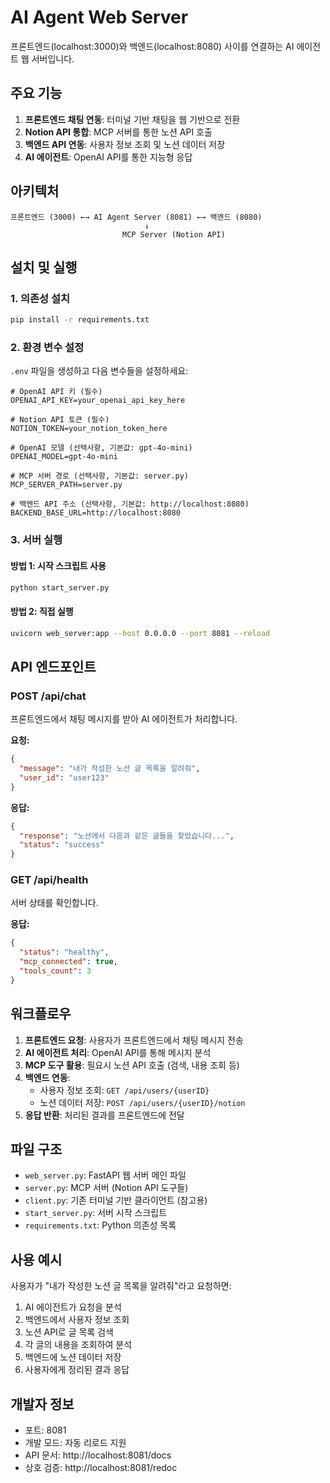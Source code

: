 # AI Agent Web Server

프론트엔드(localhost:3000)와 백엔드(localhost:8080) 사이를 연결하는 AI 에이전트 웹 서버입니다.

## 주요 기능

1. **프론트엔드 채팅 연동**: 터미널 기반 채팅을 웹 기반으로 전환
2. **Notion API 통합**: MCP 서버를 통한 노션 API 호출
3. **백엔드 API 연동**: 사용자 정보 조회 및 노션 데이터 저장
4. **AI 에이전트**: OpenAI API를 통한 지능형 응답

## 아키텍처

```
프론트엔드 (3000) ←→ AI Agent Server (8081) ←→ 백엔드 (8080)
                              ↓
                         MCP Server (Notion API)
```

## 설치 및 실행

### 1. 의존성 설치

```bash
pip install -r requirements.txt
```

### 2. 환경 변수 설정

`.env` 파일을 생성하고 다음 변수들을 설정하세요:

```env
# OpenAI API 키 (필수)
OPENAI_API_KEY=your_openai_api_key_here

# Notion API 토큰 (필수)
NOTION_TOKEN=your_notion_token_here

# OpenAI 모델 (선택사항, 기본값: gpt-4o-mini)
OPENAI_MODEL=gpt-4o-mini

# MCP 서버 경로 (선택사항, 기본값: server.py)
MCP_SERVER_PATH=server.py

# 백엔드 API 주소 (선택사항, 기본값: http://localhost:8080)
BACKEND_BASE_URL=http://localhost:8080
```

### 3. 서버 실행

#### 방법 1: 시작 스크립트 사용
```bash
python start_server.py
```

#### 방법 2: 직접 실행
```bash
uvicorn web_server:app --host 0.0.0.0 --port 8081 --reload
```

## API 엔드포인트

### POST /api/chat
프론트엔드에서 채팅 메시지를 받아 AI 에이전트가 처리합니다.

**요청:**
```json
{
  "message": "내가 작성한 노션 글 목록을 알려줘",
  "user_id": "user123"
}
```

**응답:**
```json
{
  "response": "노션에서 다음과 같은 글들을 찾았습니다...",
  "status": "success"
}
```

### GET /api/health
서버 상태를 확인합니다.

**응답:**
```json
{
  "status": "healthy",
  "mcp_connected": true,
  "tools_count": 3
}
```

## 워크플로우

1. **프론트엔드 요청**: 사용자가 프론트엔드에서 채팅 메시지 전송
2. **AI 에이전트 처리**: OpenAI API를 통해 메시지 분석
3. **MCP 도구 활용**: 필요시 노션 API 호출 (검색, 내용 조회 등)
4. **백엔드 연동**: 
   - 사용자 정보 조회: `GET /api/users/{userID}`
   - 노션 데이터 저장: `POST /api/users/{userID}/notion`
5. **응답 반환**: 처리된 결과를 프론트엔드에 전달

## 파일 구조

- `web_server.py`: FastAPI 웹 서버 메인 파일
- `server.py`: MCP 서버 (Notion API 도구들)
- `client.py`: 기존 터미널 기반 클라이언트 (참고용)
- `start_server.py`: 서버 시작 스크립트
- `requirements.txt`: Python 의존성 목록

## 사용 예시

사용자가 "내가 작성한 노션 글 목록을 알려줘"라고 요청하면:

1. AI 에이전트가 요청을 분석
2. 백엔드에서 사용자 정보 조회
3. 노션 API로 글 목록 검색
4. 각 글의 내용을 조회하여 분석
5. 백엔드에 노션 데이터 저장
6. 사용자에게 정리된 결과 응답

## 개발자 정보

- 포트: 8081
- 개발 모드: 자동 리로드 지원
- API 문서: http://localhost:8081/docs
- 상호 검증: http://localhost:8081/redoc
